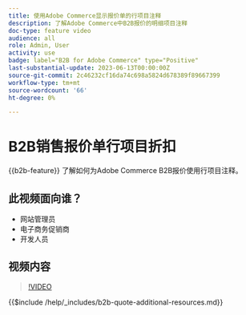 ```yaml
---
title: 使用Adobe Commerce显示报价单的行项目注释
description: 了解Adobe Commerce中B2B报价的明细项目注释
doc-type: feature video
audience: all
role: Admin, User
activity: use
badge: label="B2B for Adobe Commerce" type="Positive"
last-substantial-update: 2023-06-13T00:00:00Z
source-git-commit: 2c46232cf16da74c698a5824d678389f89667399
workflow-type: tm+mt
source-wordcount: '66'
ht-degree: 0%

---
```


# B2B销售报价单行项目折扣

{{b2b-feature}}
了解如何为Adobe Commerce B2B报价使用行项目注释。

## 此视频面向谁？

- 网站管理员
- 电子商务促销商
- 开发人员

## 视频内容

>[!VIDEO](https://video.tv.adobe.com/v/3420417?learn=on)

{{$include /help/_includes/b2b-quote-additional-resources.md}}
